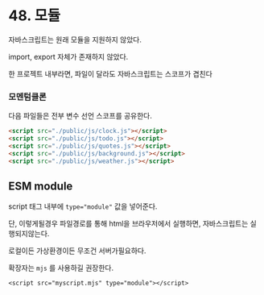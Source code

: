 # 48. 모듈

자바스크립트는 원래 모듈을 지원하지 않았다.

import, export 자체가 존재하지 않았다.

한 프로젝트 내부라면, 파일이 달라도 자바스크립트는 스코프가 겹친다

### 모멘텀클론

다음 파일들은 전부 변수 선언 스코프를 공유한다.

```html
<script src="./public/js/clock.js"></script>
<script src="./public/js/todo.js"></script>
<script src="./public/js/quotes.js"></script>
<script src="./public/js/background.js"></script>
<script src="./public/js/weather.js"></script>
```

## ESM module

script 태그 내부에 `type="module"` 값을 넣어준다.

단, 이렇게될경우 파일경로를 통해 html을 브라우저에서 실행하면, 자바스크립트는 실행되지않는다.

로컬이든 가상환경이든 무조건 서버가필요하다.

확장자는 `mjs` 를 사용하길 권장한다.

`<script src="myscript.mjs" type="module"></script>`
